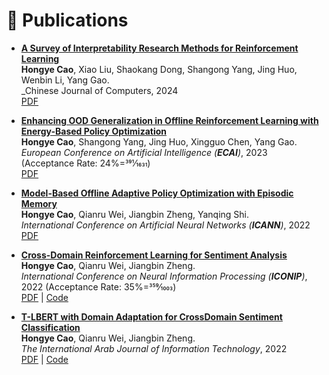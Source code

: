 
# 📝 Publications 
+ **[A Survey of Interpretability Research Methods for Reinforcement Learning](https://kns.cnki.net/kcms2/article/abstract?v=vRsBqZf6Hxj0q-F8JHOPLb7HjHfBovBuOLq1DrLayWV9eJuTrexdW0Ald3NfJWqLLHEcH_cobqIuwtY5DkdTMOBqPVqEQYPYE2idOE7Pbl1jsLM9fo10botkgZuW6k7E9x3uEegDQtM=&uniplatform=NZKPT&language=CHS)** \
**Hongye Cao**, Xiao Liu, Shaokang Dong, Shangong Yang, Jing Huo, Wenbin Li, Yang Gao. \
_Chinese Journal of Computers, 2024 \
[PDF](https://kns.cnki.net/kcms2/article/abstract?v=vRsBqZf6Hxj0q-F8JHOPLb7HjHfBovBuOLq1DrLayWV9eJuTrexdW0Ald3NfJWqLLHEcH_cobqIuwtY5DkdTMOBqPVqEQYPYE2idOE7Pbl1jsLM9fo10botkgZuW6k7E9x3uEegDQtM=&uniplatform=NZKPT&language=CHS) 

+ **[Enhancing OOD Generalization in Offline Reinforcement Learning with Energy-Based Policy Optimization](https://ebooks.iospress.nl/volumearticle/64220)** \
**Hongye Cao**, Shangong Yang, Jing Huo, Xingguo Chen, Yang Gao. \
_European Conference on Artificial Intelligence (**ECAI**)_, 2023 (Acceptance Rate: 24%=391⁄1631) \
[PDF](https://ebooks.iospress.nl/volumearticle/64220) 

+ **[Model-Based Offline Adaptive Policy Optimization with Episodic Memory](https://link.springer.com/chapter/10.1007/978-3-031-15931-2_5)**  \
**Hongye Cao**, Qianru Wei, Jiangbin Zheng, Yanqing Shi. \
_International Conference on Artificial Neural Networks (**ICANN**)_, 2022 \
[PDF](https://link.springer.com/chapter/10.1007/978-3-031-15931-2_5) 

+ **[Cross-Domain Reinforcement Learning for Sentiment Analysis](https://link.springer.com/chapter/10.1007/978-981-99-1645-0_53)**  \
**Hongye Cao**, Qianru Wei, Jiangbin Zheng. \
_International Conference on Neural Information Processing (**ICONIP**)_, 2022 (Acceptance Rate: 35%=359⁄1003) \
[PDF](https://link.springer.com/chapter/10.1007/978-981-99-1645-0_53) | [Code](https://github.com/caohongye/CDRL) 

+ **[T-LBERT with Domain Adaptation for CrossDomain Sentiment Classification](https://iajit.org/portal/images/year2023/No.1/21612.pdf)**  \
**Hongye Cao**, Qianru Wei, Jiangbin Zheng. \
_The International Arab Journal of Information Technology_, 2022 \
[PDF](https://iajit.org/portal/images/year2023/No.1/21612.pdf) | [Code](https://github.com/caohongye/NewsClassification)

